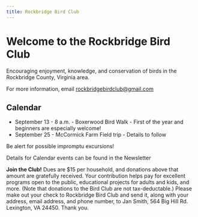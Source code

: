 ```yaml
---
title: Rockbridge Bird Club
---
```

# Welcome to the Rockbridge Bird Club

Encouraging enjoyment, knowledge, and conservation of birds in the Rockbridge County, Virginia area.

For more information, email rockbridgebirdclub@gmail.com

## Calendar

* September 13 - 8 a.m. - Boxerwood Bird Walk - First of the year and beginners are especially welcome!
* September 25 - McCormick Farm Field trip - Details to follow

Be alert for possible impromptu excursions!

Details for Calendar events can be found in the Newsletter

**Join the Club!**  Dues are $15 per household, and donations above that amount are
gratefully received.  Your contribution helps pay for excellent programs open
to the public, educational projects for adults and kids, and more.  (Note that
donations to the Bird Club are not tax-deductable.) Please make out your check
to Rockbridge Bird Club and send it, along with your address, email address,
and phone number, to Jan Smith, 564 Big Hill Rd. Lexington, VA 24450. Thank
you.
